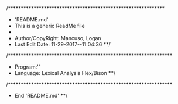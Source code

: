 /*************************************************************
 * 'README.md'
 * This is a generic ReadMe file
 *
 * Author/CopyRight: Mancuso, Logan
 * Last Edit Date: 11-29-2017--11:04:36
**/

/****************************************************************
 * Program:''
 * Language: Lexical Analysis Flex/Bison 
**/


/****************************************************************
 * End 'README.md'
**/


